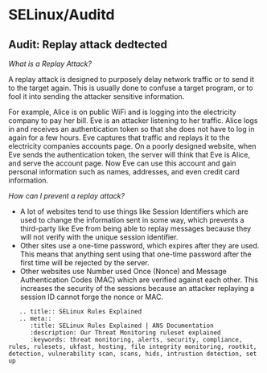 # SELinux/Auditd

## Audit: Replay attack dedtected

*What is a Replay Attack?*


A replay attack is designed to purposely delay network traffic or to send it to the target again. This is usually done to confuse a target program, or to fool it into sending the attacker sensitive information.

For example, Alice is on public WiFi and is logging into the electricity company to pay her bill. Eve is an attacker listening to her traffic. Alice logs in and receives an authentication token so that she does not have to log in again for a few hours. Eve captures that traffic and replays it to the electricity companies accounts page. On a poorly designed website, when Eve sends the authentication token, the server will think that Eve is Alice, and serve the account page. Now Eve can use this account and gain personal information such as names, addresses, and even credit card information.

*How can I prevent a replay attack?*


* A lot of websites tend to use things like Session Identifiers which are used to change the information sent in some way, which prevents a third-party like Eve from being able to replay messages because they will not verify with the unique session identifier.
* Other sites use a one-time password, which expires after they are used. This means that anything sent using that one-time password after the first time will be rejected by the server.
* Other websites use Number used Once (Nonce) and Message Authentication Codes (MAC) which are verified against each other. This increases the security of the sessions because an attacker replaying a session ID cannot forge the nonce or MAC.

```eval_rst
   .. title:: SELinux Rules Explained
   .. meta::
      :title: SELinux Rules Explained | ANS Documentation
      :description: Our Threat Monitoring ruleset explained
      :keywords: threat monitoring, alerts, security, compliance, rules, rulesets, ukfast, hosting, file integrity monitoring, rootkit, detection, vulnerability scan, scans, hids, intrustion detection, set up
```